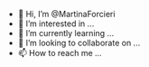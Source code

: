 - 👋 Hi, I’m @MartinaForcieri
- 👀 I’m interested in ...
- 🌱 I’m currently learning ...
- 💞️ I’m looking to collaborate on ...
- 📫 How to reach me ...

<!---
MartinaForcieri/MartinaForcieri is a ✨ special ✨ repository because its `README.md` (this file) appears on your GitHub profile.
You can click the Preview link to take a look at your changes.
--->
